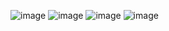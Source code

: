 ![image](https://github.com/user-attachments/assets/2ca14571-636a-4795-8a2f-4cc54645be01)
![image](https://github.com/user-attachments/assets/a3663bc5-bab6-4d1c-bde4-99b64e2436ea)
![image](https://github.com/user-attachments/assets/f2b7f4fc-d902-4ec3-97df-c67ef50da903)
![image](https://github.com/user-attachments/assets/21825b72-c0ff-46be-ad76-f730385f5371)
